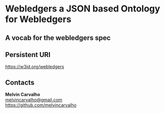 # Webledgers a JSON based Ontology for Webledgers

## A vocab for the webledgers spec 

## Persistent URI 
https://w3id.org/webledgers

## Contacts    
**Melvin Carvalho**  
 <melvincarvalho@gmail.com>  
 https://github.com/melvincarvalho
